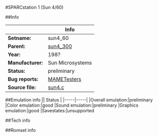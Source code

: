 #SPARCstation 1 (Sun 4/60)

##Info

||Info|
|-----|-----|
|**Setname:**|sun4_60
|**Parent:**|[sun4_300](sun4_300.md)
|**Year:**|198?
|**Manufacturer:**|Sun Microsystems
|**Status:**|preliminary
|**Bug reports:**|[MAMETesters](http://mametesters.org/view_all_set.php?type=1&temporary=y&search=sun4.c)
|**Source file:**|[sun4.c](https://github.com/mamedev/mame/blob/master/src/mess/drivers/sun4.c)

##Emulation info
|| Status |
|-----|-----|
|Overall emulation:|preliminary
|Color emulation:|good
|Sound emulation:|preliminary
|Graphics emulation:|good
|Savestates:|unsupported

##Tech info

##Romset info

<!--- START OF EDITED COMMENT DO NOT TOUCH TEXT ABOVE-->
